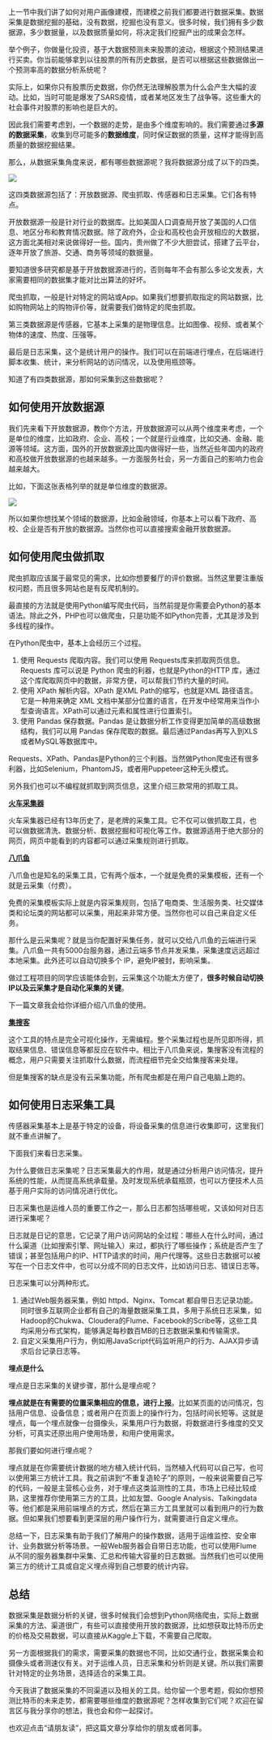 上一节中我们讲了如何对用户画像建模，而建模之前我们都要进行数据采集。数据采集是数据挖掘的基础，没有数据，挖掘也没有意义。很多时候，我们拥有多少数据源，多少数据量，以及数据质量如何，将决定我们挖掘产出的成果会怎样。

举个例子，你做量化投资，基于大数据预测未来股票的波动，根据这个预测结果进行买卖。你当前能够拿到以往股票的所有历史数据，是否可以根据这些数据做出一个预测率高的数据分析系统呢？

实际上，如果你只有股票历史数据，你仍然无法理解股票为什么会产生大幅的波动。比如，当时可能是爆发了SARS疫情，或者某地区发生了战争等。这些重大的社会事件对股票的影响也是巨大的。

因此我们需要考虑到，一个数据的走势，是由多个维度影响的。我们需要通过**多源的数据采集**，收集到尽可能多的**数据维度**，同时保证数据的质量，这样才能得到高质量的数据挖掘结果。

那么，从数据采集角度来说，都有哪些数据源呢？我将数据源分成了以下的四类。

![](https://static001.geekbang.org/resource/image/2e/7e/2e26981a785f7a6e2523f052cd38277e.jpg?wh=2183%2A1545)

这四类数据源包括了：开放数据源、爬虫抓取、传感器和日志采集。它们各有特点。

开放数据源一般是针对行业的数据库。比如美国人口调查局开放了美国的人口信息、地区分布和教育情况数据。除了政府外，企业和高校也会开放相应的大数据，这方面北美相对来说做得好一些。国内，贵州做了不少大胆尝试，搭建了云平台，逐年开放了旅游、交通、商务等领域的数据量。

要知道很多研究都是基于开放数据源进行的，否则每年不会有那么多论文发表，大家需要相同的数据集才能对比出算法的好坏。

爬虫抓取，一般是针对特定的网站或App。如果我们想要抓取指定的网站数据，比如购物网站上的购物评价等，就需要我们做特定的爬虫抓取。

第三类数据源是传感器，它基本上采集的是物理信息。比如图像、视频、或者某个物体的速度、热度、压强等。

最后是日志采集，这个是统计用户的操作。我们可以在前端进行埋点，在后端进行脚本收集、统计，来分析网站的访问情况，以及使用瓶颈等。

知道了有四类数据源，那如何采集到这些数据呢？

## 如何使用开放数据源

我们先来看下开放数据源，教你个方法，开放数据源可以从两个维度来考虑，一个是单位的维度，比如政府、企业、高校；一个就是行业维度，比如交通、金融、能源等领域。这方面，国外的开放数据源比国内做得好一些，当然近些年国内的政府和高校做开放数据源的也越来越多。一方面服务社会，另一方面自己的影响力也会越来越大。

比如，下面这张表格列举的就是单位维度的数据源。

![](https://static001.geekbang.org/resource/image/da/03/da6c227cf944dcd740e23ad833c85203.jpg?wh=643%2A905)

所以如果你想找某个领域的数据源，比如金融领域，你基本上可以看下政府、高校、企业是否有开放的数据源。当然你也可以直接搜索金融开放数据源。

## 如何使用爬虫做抓取

爬虫抓取应该属于最常见的需求，比如你想要餐厅的评价数据。当然这里要注重版权问题，而且很多网站也是有反爬机制的。

最直接的方法就是使用Python编写爬虫代码，当然前提是你需要会Python的基本语法。除此之外，PHP也可以做爬虫，只是功能不如Python完善，尤其是涉及到多线程的操作。

在Python爬虫中，基本上会经历三个过程。

1. 使用 Requests 爬取内容。我们可以使用 Requests库来抓取网页信息。Requests 库可以说是 Python 爬虫的利器，也就是Python的HTTP 库，通过这个库爬取网页中的数据，非常方便，可以帮我们节约大量的时间。
2. 使用 XPath 解析内容。XPath 是XML Path的缩写，也就是XML 路径语言。它是一种用来确定 XML 文档中某部分位置的语言，在开发中经常用来当作小型查询语言。XPath可以通过元素和属性进行位置索引。
3. 使用 Pandas 保存数据。Pandas 是让数据分析工作变得更加简单的高级数据结构，我们可以用 Pandas 保存爬取的数据。最后通过Pandas再写入到XLS或者MySQL等数据库中。

Requests、XPath、Pandas是Python的三个利器。当然做Python爬虫还有很多利器，比如Selenium，PhantomJS，或者用Puppeteer这种无头模式。

另外我们也可以不编程就抓取到网页信息，这里介绍三款常用的抓取工具。

[**火车采集器**](http://www.locoy.com/)

火车采集器已经有13年历史了，是老牌的采集工具。它不仅可以做抓取工具，也可以做数据清洗、数据分析、数据挖掘和可视化等工作。数据源适用于绝大部分的网页，网页中能看到的内容都可以通过采集规则进行抓取。

[**八爪鱼**](http://www.bazhuayu.com/)

八爪鱼也是知名的采集工具，它有两个版本，一个就是免费的采集模板，还有一个就是云采集（付费）。

免费的采集模板实际上就是内容采集规则，包括了电商类、生活服务类、社交媒体类和论坛类的网站都可以采集，用起来非常方便。当然你也可以自己来自定义任务。

那什么是云采集呢？就是当你配置好采集任务，就可以交给八爪鱼的云端进行采集。八爪鱼一共有5000台服务器，通过云端多节点并发采集，采集速度远远超过本地采集。此外还可以自动切换多个 IP，避免IP被封，影响采集。

做过工程项目的同学应该能体会到，云采集这个功能太方便了，**很多时候自动切换IP以及云采集才是自动化采集的关键**。

下一篇文章我会给你详细介绍八爪鱼的使用。

[**集搜客**](http://www.gooseeker.com/)

这个工具的特点是完全可视化操作，无需编程。整个采集过程也是所见即所得，抓取结果信息、错误信息等都反应在软件中。相比于八爪鱼来说，集搜客没有流程的概念，用户只需要关注抓取什么数据，而流程细节完全交给集搜客来处理。

但是集搜客的缺点是没有云采集功能，所有爬虫都是在用户自己电脑上跑的。

## 如何使用日志采集工具

传感器采集基本上是基于特定的设备，将设备采集的信息进行收集即可，这里我们就不重点讲解了。

下面我们来看日志采集。

为什么要做日志采集呢？日志采集最大的作用，就是通过分析用户访问情况，提升系统的性能，从而提高系统承载量。及时发现系统承载瓶颈，也可以方便技术人员基于用户实际的访问情况进行优化。

日志采集也是运维人员的重要工作之一，那么日志都包括哪些呢，又该如何对日志进行采集呢？

日志就是日记的意思，它记录了用户访问网站的全过程：哪些人在什么时间，通过什么渠道（比如搜索引擎、网址输入）来过，都执行了哪些操作；系统是否产生了错误；甚至包括用户的IP、HTTP请求的时间，用户代理等。这些日志数据可以被写在一个日志文件中，也可以分成不同的日志文件，比如访问日志、错误日志等。

日志采集可以分两种形式。

1. 通过Web服务器采集，例如 httpd、Nginx、Tomcat 都自带日志记录功能。同时很多互联网企业都有自己的海量数据采集工具，多用于系统日志采集，如Hadoop的Chukwa、Cloudera的Flume、Facebook的Scribe等，这些工具均采用分布式架构，能够满足每秒数百MB的日志数据采集和传输需求。
2. 自定义采集用户行为，例如用JavaScript代码监听用户的行为、AJAX异步请求后台记录日志等。

**埋点是什么**

埋点是日志采集的关键步骤，那什么是埋点呢？

**埋点就是在有需要的位置采集相应的信息，进行上报**。比如某页面的访问情况，包括用户信息、设备信息；或者用户在页面上的操作行为，包括时间长短等。这就是埋点，每一个埋点就像一台摄像头，采集用户行为数据，将数据进行多维度的交叉分析，可真实还原出用户使用场景，和用户使用需求。

那我们要如何进行埋点呢？

埋点就是在你需要统计数据的地方植入统计代码，当然植入代码可以自己写，也可以使用第三方统计工具。我之前讲到“不重复造轮子”的原则，一般来说需要自己写的代码，一般是主营核心业务，对于埋点这类监测性的工具，市场上已经比较成熟，这里推荐你使用第三方的工具，比如友盟、Google Analysis、Talkingdata等。他们都是采用前端埋点的方式，然后在第三方工具里就可以看到用户的行为数据。但如果我们想要看到更深层的用户操作行为，就需要进行自定义埋点。

总结一下，日志采集有助于我们了解用户的操作数据，适用于运维监控、安全审计、业务数据分析等场景。一般Web服务器会自带日志功能，也可以使用Flume从不同的服务器集群中采集、汇总和传输大容量的日志数据。当然我们也可以使用第三方的统计工具或自定义埋点得到自己想要的统计内容。

## 总结

数据采集是数据分析的关键，很多时候我们会想到Python网络爬虫，实际上数据采集的方法、渠道很广，有些可以直接使用开放的数据源，比如想获取比特币历史的价格及交易数据，可以直接从Kaggle上下载，不需要自己爬取。

另一方面根据我们的需求，需要采集的数据也不同，比如交通行业，数据采集会和摄像头或者测速仪有关。对于运维人员，日志采集和分析则是关键。所以我们需要针对特定的业务场景，选择适合的采集工具。

今天我讲了数据采集的不同渠道以及相关的工具。给你留一个思考题，假如你想预测比特币的未来走势，都需要哪些维度的数据源呢？怎样收集到它们呢？欢迎在留言区与我分享你的想法，我也会和你一起探讨。

也欢迎点击“请朋友读”，把这篇文章分享给你的朋友或者同事。